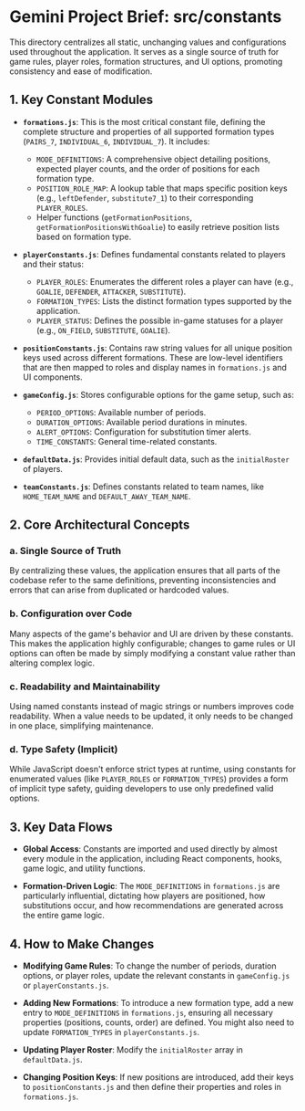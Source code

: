 # Gemini Project Brief: src/constants

This directory centralizes all static, unchanging values and configurations used throughout the application. It serves as a single source of truth for game rules, player roles, formation structures, and UI options, promoting consistency and ease of modification.

## 1. Key Constant Modules

- **`formations.js`**: This is the most critical constant file, defining the complete structure and properties of all supported formation types (`PAIRS_7`, `INDIVIDUAL_6`, `INDIVIDUAL_7`). It includes:
  - `MODE_DEFINITIONS`: A comprehensive object detailing positions, expected player counts, and the order of positions for each formation type.
  - `POSITION_ROLE_MAP`: A lookup table that maps specific position keys (e.g., `leftDefender`, `substitute7_1`) to their corresponding `PLAYER_ROLES`.
  - Helper functions (`getFormationPositions`, `getFormationPositionsWithGoalie`) to easily retrieve position lists based on formation type.

- **`playerConstants.js`**: Defines fundamental constants related to players and their status:
  - `PLAYER_ROLES`: Enumerates the different roles a player can have (e.g., `GOALIE`, `DEFENDER`, `ATTACKER`, `SUBSTITUTE`).
  - `FORMATION_TYPES`: Lists the distinct formation types supported by the application.
  - `PLAYER_STATUS`: Defines the possible in-game statuses for a player (e.g., `ON_FIELD`, `SUBSTITUTE`, `GOALIE`).

- **`positionConstants.js`**: Contains raw string values for all unique position keys used across different formations. These are low-level identifiers that are then mapped to roles and display names in `formations.js` and UI components.

- **`gameConfig.js`**: Stores configurable options for the game setup, such as:
  - `PERIOD_OPTIONS`: Available number of periods.
  - `DURATION_OPTIONS`: Available period durations in minutes.
  - `ALERT_OPTIONS`: Configuration for substitution timer alerts.
  - `TIME_CONSTANTS`: General time-related constants.

- **`defaultData.js`**: Provides initial default data, such as the `initialRoster` of players.

- **`teamConstants.js`**: Defines constants related to team names, like `HOME_TEAM_NAME` and `DEFAULT_AWAY_TEAM_NAME`.

## 2. Core Architectural Concepts

### a. Single Source of Truth
By centralizing these values, the application ensures that all parts of the codebase refer to the same definitions, preventing inconsistencies and errors that can arise from duplicated or hardcoded values.

### b. Configuration over Code
Many aspects of the game's behavior and UI are driven by these constants. This makes the application highly configurable; changes to game rules or UI options can often be made by simply modifying a constant value rather than altering complex logic.

### c. Readability and Maintainability
Using named constants instead of magic strings or numbers improves code readability. When a value needs to be updated, it only needs to be changed in one place, simplifying maintenance.

### d. Type Safety (Implicit)
While JavaScript doesn't enforce strict types at runtime, using constants for enumerated values (like `PLAYER_ROLES` or `FORMATION_TYPES`) provides a form of implicit type safety, guiding developers to use only predefined valid options.

## 3. Key Data Flows

- **Global Access**: Constants are imported and used directly by almost every module in the application, including React components, hooks, game logic, and utility functions.

- **Formation-Driven Logic**: The `MODE_DEFINITIONS` in `formations.js` are particularly influential, dictating how players are positioned, how substitutions occur, and how recommendations are generated across the entire game logic.

## 4. How to Make Changes

- **Modifying Game Rules**: To change the number of periods, duration options, or player roles, update the relevant constants in `gameConfig.js` or `playerConstants.js`.

- **Adding New Formations**: To introduce a new formation type, add a new entry to `MODE_DEFINITIONS` in `formations.js`, ensuring all necessary properties (positions, counts, order) are defined. You might also need to update `FORMATION_TYPES` in `playerConstants.js`.

- **Updating Player Roster**: Modify the `initialRoster` array in `defaultData.js`.

- **Changing Position Keys**: If new positions are introduced, add their keys to `positionConstants.js` and then define their properties and roles in `formations.js`.